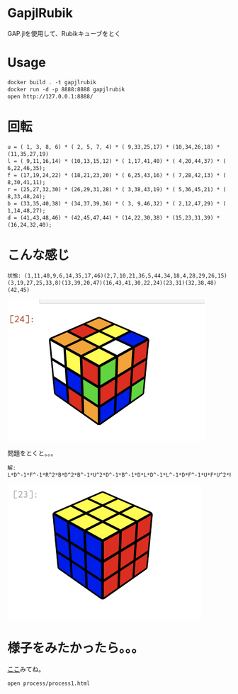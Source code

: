 # GapjlRubik
GAP.jlを使用して、Rubikキューブをとく

# Usage
```
docker build . -t gapjlrubik
docker run -d -p 8888:8888 gapjlrubik
open http://127.0.0.1:8888/
```

# 回転
```
u = ( 1, 3, 8, 6) * ( 2, 5, 7, 4) * ( 9,33,25,17) * (10,34,26,18) * (11,35,27,19)
l = ( 9,11,16,14) * (10,13,15,12) * ( 1,17,41,40) * ( 4,20,44,37) * ( 6,22,46,35);
f = (17,19,24,22) * (18,21,23,20) * ( 6,25,43,16) * ( 7,28,42,13) * ( 8,30,41,11);
r = (25,27,32,30) * (26,29,31,28) * ( 3,38,43,19) * ( 5,36,45,21) * ( 8,33,48,24);
b = (33,35,40,38) * (34,37,39,36) * ( 3, 9,46,32) * ( 2,12,47,29) * ( 1,14,48,27);
d = (41,43,48,46) * (42,45,47,44) * (14,22,30,38) * (15,23,31,39) * (16,24,32,40);
```

# こんな感じ

```
状態: (1,11,40,9,6,14,35,17,46)(2,7,10,21,36,5,44,34,18,4,28,29,26,15)(3,19,27,25,33,8)(13,39,20,47)(16,43,41,30,22,24)(23,31)(32,38,48)(42,45)
```

![problem](./problem.png)

問題をとくと。。。
```
解: L*D^-1*F^-1*R^2*B*D^2*B^-1*U^2*D^-1*B^-1*D*L*D^-1*L^-1*D*F^-1*U*F*U^2*F*L*F^-1*L^-1*F^-1*L*B^-1*U*B*L^-2*B*L^-1*B^-1*L^-1*U^-1*L^-1*U*L^-1*F^-1*L^-1*F*L*U^-1*F*U^-1*F^-1*L*F^-1*L^-1*F*L^-1*U^-1*L*F*R*U*R^-1*U^-1*F^-1*U*F*U*R*U^-1*R^-1*F^-1*U*L*U^2*L^-1*U^-1*L*U^-1*L^-1*U*L*F^-1*L^-1*F*U*F*U^-1*F^2*L*F*L^-1*U^-1*L^-1*U*L*U*F*R*U*R^-1*U^-1*F^-1*U^-1*L^-1*U^-1*B^-1*U*B*L
```

![solved](./solved.png)

# 様子をみたかったら。。。
[ここ](./process)みてね。

```
open process/process1.html
```
